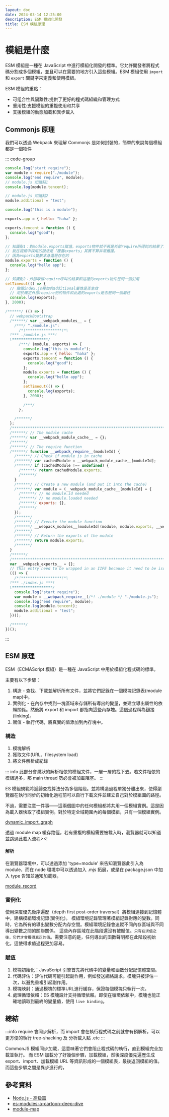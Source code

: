 ```yaml
---
layout: doc
date: 2024-03-14 12:25:00
description: ESM 模組化開發
title: ESM 模組原理
---
```


<PageInfo/>

# 模組是什麼

ESM 模組是一種在 JavaScript 中進行模組化開發的標準。它允許開發者將程式碼分割成多個模組，並且可以在需要的地方引入這些模組。ESM 模組使用 `import` 和 `export` 關鍵字來定義和使用模組。

ESM 模組的重點：

- 可组合性與隔離性:提供了更好的程式碼組織和管理方式
- 重用性:支援模組的重複使用和共享
- 支援模組的動態加載和異步載入

## Commonjs 原理

我們可以透過 Webpack 來理解 Commonjs 是如何封裝的，簡單的來說每個模組都是一個物件

::: code-group

```js [index.js]
console.log("start require");
var module = require("./module");
console.log("end require", module);
// module.js 知識點1
console.log(module.tencent);

// module.js 知識點2
module.additional = "test";
```

```js [module.js]
console.log("this is a module");

exports.app = { hello: "haha" };

exports.tencent = function () {
  console.log("good");
};

// 知識點1：對module.exports賦值，exports物件就不再是外部require所得到的結果了。
// 我在視頻中採用的說法是「覆蓋exports」其實不算非常嚴謹。
// 因為exports變數本身還是存在的
module.exports = function () {
  console.log("hello app");
};

// 知識點2：外部取得require呼叫的結果和這裡的exports物件是同一個引用
setTimeout(() => {
  // 驗證index.js裡加的additional屬性是否生效
  // 用於確定外部require到的物件和此處的exports是否是同一個屬性
  console.log(exports);
}, 2000);
```

```js [webpack.js]
/******/ (() => {
  // webpackBootstrap
  /******/ var __webpack_modules__ = {
    /***/ "./module.js":
      /*!****************!*\
  !*** ./module.js ***!
  \****************/
      /***/ (module, exports) => {
        console.log("this is module");
        exports.app = { hello: "haha" };
        exports.tencent = function () {
          console.log("good");
        };
        module.exports = function () {
          console.log("hello app");
        };
        setTimeout(() => {
          console.log(exports);
        }, 2000);

        /***/
      },

    /******/
  };
  /************************************************************************/
  /******/ // The module cache
  /******/ var __webpack_module_cache__ = {};
  /******/
  /******/ // The require function
  /******/ function __webpack_require__(moduleId) {
    /******/ // Check if module is in cache
    /******/ var cachedModule = __webpack_module_cache__[moduleId];
    /******/ if (cachedModule !== undefined) {
      /******/ return cachedModule.exports;
      /******/
    }
    /******/ // Create a new module (and put it into the cache)
    /******/ var module = (__webpack_module_cache__[moduleId] = {
      /******/ // no module.id needed
      /******/ // no module.loaded needed
      /******/ exports: {},
      /******/
    });
    /******/
    /******/ // Execute the module function
    /******/ __webpack_modules__[moduleId](module, module.exports, __webpack_require__);
    /******/
    /******/ // Return the exports of the module
    /******/ return module.exports;
    /******/
  }
  /******/
  /************************************************************************/
  var __webpack_exports__ = {};
  // This entry need to be wrapped in an IIFE because it need to be isolated against other modules in the chunk.
  (() => {
    /*!******************!*\
  !*** ./index.js ***!
  \******************/
    console.log("start require");
    var module = __webpack_require__(/*! ./module */ "./module.js");
    console.log("end require", module);
    console.log(module.tencent);
    module.additional = "test";
  })();

  /******/
})();
```

:::

## ESM 原理

ESM（ECMAScript 模組）是一種在 JavaScript 中用於模組化程式碼的標準。

主要有以下步驟：

1. 構造 - 查找、下載並解析所有文件，並將它們記錄在一個模塊記錄表(module map)中。
2. 實例化 - 在內存中找到一塊區域來存儲所有導出的變量，並建立導出屬性的依賴關係。然後將 export 和 import 都指向這些內存塊。這個過程稱為鏈接(linking)。
3. 賦值 - 執行代碼，將真實的值添加到內存塊中。

### 構造

1. 模塊解析
2. 獲取文件(URL、filesystem load)
3. 將文件解析成紀錄

::: info
此部分會巢狀的解析相依的模組文件，一層一層的找下去。若文件相依的模組過多，那 main thread 勢必會被加載阻塞。
:::

ES 模組規範將遞歸查找算法分為多個階段。並將構造過程單獨分離出來，使得瀏覽器在執行同步的初始化過程前可以自行下載文件並建立自己對於模組圖的路徑。

不過，需要注意一件事——這兩個圖中的任何模組都將共用一個模組實例。這是因為載入器快取了模組實例。對於特定全域範圍內的每個模組，只有一個模組實例。

[dynamic_import_graph](https://hacks.mozilla.org/files/2018/03/14dynamic_import_graph.png)

透過 module map 緩存路徑，若有重複的模組需要被載入時，瀏覽器就可以知道並跳過此載入流程><!

#### 解析

在瀏覽器環境中，可以透過添加 'type=module' 來告知瀏覽器此引入為 module，而在 node 環境中可以透過加入 .mjs 拓展，或是在 package.json 中加入 type 告知並通知加載器。

[module_record](https://hacks.mozilla.org/files/2018/03/05_module_record.png)

### 實例化

使用深度優先後序遍歷（depth first post-order traversal）將模組連接到記憶體中，建構模組環境記錄(實例化)。
模組環境記錄管理著模組記錄對應的變數。同時，它為所有的導出變數分配內存空間。模組環境記錄會追蹤不同內存區域與不同導出變數之間的關聯關係。
這些內存區域在此階段還沒有被賦值。`只有在求值之後，它們才會獲得真正的值`。需要注意的是，任何導出的函數聲明都在此階段初始化，這使得求值過程更加容易。

### 賦值

1. 模塊初始化：JavaScript 引擎首先將代碼中的變量和函數分配記憶體空間。
2. 代碼評估：評估代碼可能引起副作用，例如發送網絡請求。模塊只被評估一次，以避免重複引起副作用。
3. 模塊映射：通過模塊的標準URL進行緩存，保證每個模塊只執行一次。
4. 處理循環依賴：ES 模塊設計支持循環依賴。即使在循環依賴中，模塊也能正確地讀取到最終的變量值，使用 `live binding`。

## 總結

:::info
require 會同步解析，而 import 會在執行程式碼之前就會有預解析，可以更方便的執行 tree-shacking 及 分析載入點 .etc
:::

CommonJS 模組同步加載，這意味著它們會阻止程式碼的執行，直到模組完全加載並執行。
而 ESM 加載分了好幾個步驟，加載模組，然後深度優先遍歷生成 export、import、加載模組 URL 等資訊形成的一個模組表，最後返回模組的值。而這些步驟之間是異步進行的，

<GitTalk/>

## 參考資料

- [Node.js - 高级篇](https://www.yuque.com/haixueyewupingtaibuqianduanchengchangjihua/tk9sk4/myx1nzzfwhd8nb6w#wuSdV)
- [es-modules-a-cartoon-deep-dive](https://hacks.mozilla.org/2018/03/es-modules-a-cartoon-deep-dive/)
- [module-map](https://html.spec.whatwg.org/multipage/webappapis.html#module-map)
